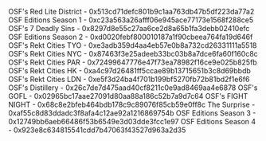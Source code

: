 OSF's Red Lite District - 0x513cd71defc801b9c1aa763db47b5df223da77a2
OSF Editions Season 1 - 0xc23a563a26afff06e945ace77173e1568f288ce5
OSF's 7 Deadly Sins - 0x8297d8e55c27aa6ce2d8a65b1fa3debb02410efc
OSF Editions Season 2 - 0xd0020febf800010187a1f90cbeea764fa19d646f
OSF's Rekt Cities TYO - 0xe3adb359d4aa4eb57e0b8a732cd26331111a5518
OSF's Rekt Cities NYC - 0x87463f3e25adeeb33bc03b8a7dce6fa60f160c8c
OSF's Rekt Cities PAR - 0x72499647776e47f73ea78982f16ce9e025b825fb
OSF's Rekt Cities HK - 0xa4c97d26481ff5ccae89b13715651b3c8d69bbdb
OSF's Rekt Cities LDN - 0xe5f3d24ba4f701b199bf5270fb72b81bd2f1e6f6
OSF's Distillery - 0x26c7de7d475aad40cf8211c0e9ad8469aa4e6878
OSF's GOFL - 0x02965bc17aae27091d80aa88a186c52b7a9d7c64
OSF's FIGHT NIGHT - 0x68c8e2bfeb464bdb178c9c89076f85cb59e0ff8c
The Surprise - 0xaf55c8d83ddadc3f8afa4c12ae92a1216869754b
OSF Editions Season 3 - 0x12749bb6aeb66486f53b6549e3d03dde3fcc1e97
OSF Editions Season 4 - 0x923e8c634815541cdd7b47063f43527d963a2d35